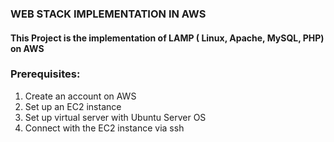 ### WEB STACK IMPLEMENTATION IN AWS

#### This Project is the implementation of LAMP ( Linux, Apache, MySQL, PHP) on AWS

### Prerequisites:

1. Create an account on AWS
2. Set up an EC2 instance
3. Set up virtual server with Ubuntu Server OS 
4. Connect with the EC2 instance via ssh
